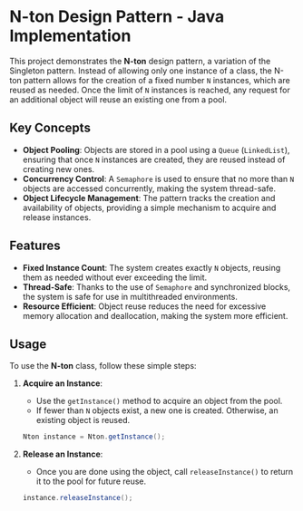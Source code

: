# N-ton Design Pattern - Java Implementation

This project demonstrates the **N-ton** design pattern, a variation of the Singleton pattern. Instead of allowing only one instance of a class, the N-ton pattern allows for the creation of a fixed number `N` instances, which are reused as needed. Once the limit of `N` instances is reached, any request for an additional object will reuse an existing one from a pool.

## Key Concepts

- **Object Pooling**: Objects are stored in a pool using a `Queue` (`LinkedList`), ensuring that once `N` instances are created, they are reused instead of creating new ones.
- **Concurrency Control**: A `Semaphore` is used to ensure that no more than `N` objects are accessed concurrently, making the system thread-safe.
- **Object Lifecycle Management**: The pattern tracks the creation and availability of objects, providing a simple mechanism to acquire and release instances.

## Features

- **Fixed Instance Count**: The system creates exactly `N` objects, reusing them as needed without ever exceeding the limit.
- **Thread-Safe**: Thanks to the use of `Semaphore` and synchronized blocks, the system is safe for use in multithreaded environments.
- **Resource Efficient**: Object reuse reduces the need for excessive memory allocation and deallocation, making the system more efficient.

## Usage

To use the **N-ton** class, follow these simple steps:

1. **Acquire an Instance**: 
   - Use the `getInstance()` method to acquire an object from the pool.
   - If fewer than `N` objects exist, a new one is created. Otherwise, an existing object is reused.

   ```java
   Nton instance = Nton.getInstance();

2. **Release an Instance**: 
   - Once you are done using the object, call `releaseInstance()` to return it to the pool for future reuse.

   ```java
   instance.releaseInstance();
